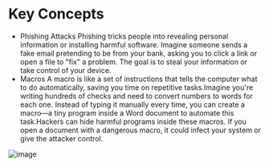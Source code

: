 # Key Concepts

- Phishing Attacks
  Phishing tricks people into revealing personal information or installing harmful software. Imagine someone sends a fake email pretending to be from your bank, asking you to click a link or open a file to "fix" a problem. The goal is to steal your information or take control of your device.
- Macros
  A macro is like a set of instructions that tells the computer what to do automatically, saving you time on repetitive tasks.Imagine you're writing hundreds of checks and need to convert numbers to words for each one. Instead of typing it manually every time, you can create a macro—a tiny program inside a Word document to automate this task.Hackers can hide harmful programs inside these macros. If you open a document with a dangerous macro, it could infect your system or give the attacker control.

![image](https://github.com/user-attachments/assets/aca5c879-0081-4537-a331-1a47a69db3ae)
